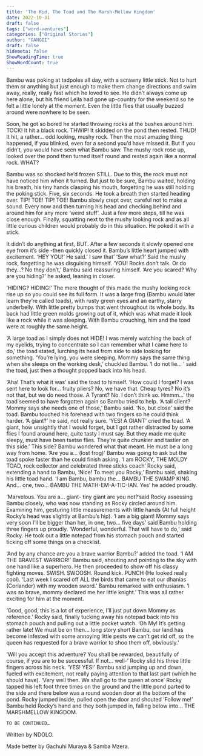 ```yaml
---
title: 'The Kid, The Toad and The Marsh-Mellow Kingdom'
date: 2022-10-31
draft: false
tags: ["word-ventures"]
categories: ["Original Stories"]
author: "GANGII"
draft: false
hidemeta: false
ShowReadingTime: true
ShowWordCount: true
---
```


Bambu was poking at tadpoles all day, with a scrawny little stick. Not to hurt them or anything but just enough to make them change directions and swim away, really, really fast which he loved to see. He didn’t always come up here alone, but his friend Leila had gone up-country for the weekend so he felt a little lonely at the moment. Even the little flies that usually buzzed around were nowhere to be seen.

Soon, he got so bored he started throwing rocks at the bushes around him. TOCK! It hit a black rock. THWIP! It skidded on the pond then rested. THUD! It hit, a rather… odd looking, mushy rock. Then the most amazing thing happened, if you blinked, even for a second you’d have missed it. But if you didn’t, you would have seen what Bambu saw. The mushy rock rose up, looked over the pond then turned itself round and rested again like a normal rock. WHAT?

Bambu was so shocked he’d frozen STILL. Due to this, the rock must not have noticed him when it turned. But just to be sure, Bambu waited, holding his breath, his tiny hands clasping his mouth, forgetting he was still holding the poking stick. Five, six seconds. He took a breath then started heading over. TIP! TOE! TIP! TOE! Bambu slowly crept over, careful not to make a sound. Every now and then turning his head and checking behind and around him for any more ‘weird stuff’. Just a few more steps, till he was close enough. Finally, squatting next to the mushy looking rock and as all little curious children would probably do in this situation. He poked it with a stick.

It didn’t do anything at first, BUT. After a few seconds it slowly opened one eye from it’s side -then quickly closed it. Bambu’s little heart jumped with excitement. ‘HEY YOU!’ He said.’ I saw that’ ‘Saw what?’ Said the mushy rock, forgetting he was disguising himself. ‘YOU! Rocks don’t talk. Or do they…? No they don’t,’ Bambu said reassuring himself. ‘Are you scared? Why are you hiding?’ he asked, leaning in closer.

‘HIDING? HIDING!’ The mere thought of this made the mushy looking rock rise up so you could see its full form. It was a large frog (Bambu would later learn they’re called toads), with rusty green eyes and an earthy, starry underbelly. With little pretty bumps that went throughout its whole body. Its back had little green molds growing out of it, which was what made it look like a rock while it was sleeping. With Bambu crouching, him and the toad were at roughly the same height.

‘A large toad as I simply does not HIDE! I was merely watching the back of my eyelids, trying to concentrate so I can remember what I came here to do,’ the toad stated, lurching its head from side to side looking for something. ‘You’re lying, you were sleeping. Mommy says the same thing when she sleeps on the working desk,’ chuckled Bambu. ‘I do not lie… ’ said the toad, just then a thought popped back into his head.

‘Aha! That’s what it was’ said the toad to himself. ‘How could I forget? I was sent here to look for… fruity pliers? No, we have that. Cheap tyres? No it’s not that, but we do need those. A Tyrant? No. I don’t think so. Hmmm…’ the toad seemed to have forgotten again so Bambu tried to help. ‘A tall client? Mommy says she needs one of those,’ Bambu said. ‘No, but close’ said the toad. Bambu touched his forehead with two fingers so he could think harder. ‘A giant?’ he said, not really sure. ‘YES! A GIANT’ cried the toad. ‘A giant, how unsightly that I would forget, but I got rather distracted by some flies I found around here, quite tasty I must say. But they made me quite sleepy, must have been tsetse flies. They’re quite chunkier and tastier on this side.’ This side? Bambu wondered what that meant. He must be a long way from home. ‘Are you a… (lost frog)’ Bambu was going to ask but the toad spoke faster than he could finish asking. ‘I am ROCKY, THE MOLDY TOAD, rock collector and celebrated three sticks coach’ Rocky said, extending a hand to Bambu, ‘Nice! To meet you Rocky,’ Bambu said, shaking his little toad hand. ‘I am Bambu, bambu the… BAMBU THE SWAMP KING. And… one, two… BAMBU THE MATH-EM-A-TIC-IAN. Yes’ he added proudly.

‘Marvelous. You are a… giant- tiny giant are you not?’said Rocky assessing Bambu closely, who was now standing as Rocky circled around him. Examining him, gesturing little measurements with little hands (At full height Rocky’s head was slightly at Bambu’s hip). ‘I am a big giant! Mommy says very soon I’ll be bigger than her, in one, two… five days’ said Bambu holding three fingers up proudly. ‘Wonderful, wonderful. That will have to do,’ said Rocky. He took out a little notepad from his stomach pouch and started ticking off some things on a checklist.

‘And by any chance are you a brave warrior Bambu?’ added the toad. ‘I AM THE BRAVEST WARRIOR!’ Bambu said, shouting and pointing to the sky with one hand like a superhero. He then proceeded to show off his classy fighting moves. SWISH. SWOOSH. Round kick. PUNCH (He looked really cool). ‘Last week I scared off ALL the birds that came to eat our dhanias (Coriander) with my wooden sword.’ Bambu remarked with enthusiasm. ‘I was so brave, mommy declared me her little knight.’ This was all rather exciting for him at the moment.

‘Good, good, this is a lot of experience, I’ll just put down Mommy as reference.’ Rocky said, finally tucking away his notepad back into his stomach pouch and pulling out a little pocket watch. ‘Oh My! It’s getting rather late! We must be on then… long story short Bambu, our land has become infested with some annoying little pests we can’t get rid off, so the queen has requested for a brave warrior to shoo them off, obviously.’

‘Will you accept this adventure? You shall be rewarded, beautifully of course, if you are to be successful. If not… well-’ Rocky slid his three little fingers across his neck. ‘YES! YES!’ Bambu said jumping up and down, fueled with excitement, not really paying attention to that last part (which he should have). ‘Very well then. We shall go to the queen at once’ Rocky tapped his left foot three times on the ground and the little pond parted to the side and there below was a round wooden door at the bottom of the pond. Rocky jumped inside, pulled open the door and shouted ‘Follow me!’ Bambu  held Rocky’s hand and they both jumped in, falling below into… THE MARSHMELLOW KINGDOM.

    TO BE CONTINUED…

Written by NDOLO.

Made better by Gachuhi Muraya & Samba Mzera.

